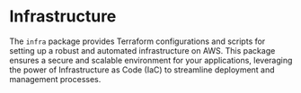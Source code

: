 # Infrastructure

The `infra` package provides Terraform configurations and scripts for setting up a robust and automated infrastructure on AWS. This package ensures a secure and scalable environment for your applications, leveraging the power of Infrastructure as Code (IaC) to streamline deployment and management processes.